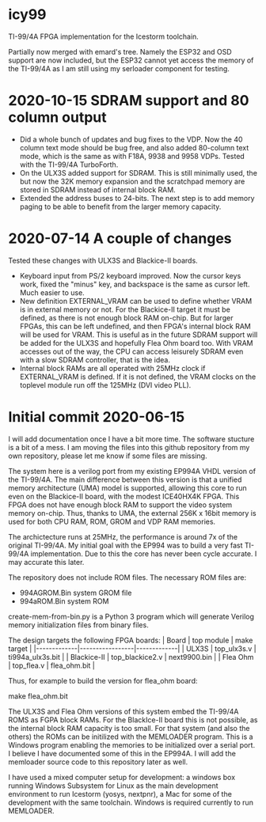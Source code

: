 # icy99
TI-99/4A FPGA implementation for the Icestorm toolchain.


Partially now merged with emard's tree. Namely the ESP32 and OSD support are now included, but the ESP32 cannot yet access the memory of the TI-99/4A as I am still using my serloader component for testing.

2020-10-15 SDRAM support and 80 column output
=============================================
* Did a whole bunch of updates and bug fixes to the VDP. Now the 40 column text mode should be bug free, and also added 80-column text mode, which is the same as with F18A, 9938 and 9958 VDPs. Tested with the TI-99/4A TurboForth.
* On the ULX3S added support for SDRAM.  This is still minimally used, the but now the 32K memory expansion and the scratchpad memory are stored in SDRAM instead of internal block RAM.
* Extended the address buses to 24-bits. The next step is to add memory paging to be able to benefit from the larger memory capacity.

2020-07-14 A couple of changes
==============================
Tested these changes with ULX3S and Blackice-II boards.
* Keyboard input from PS/2 keyboard improved. Now the cursor keys work, fixed the "minus" key, and backspace is the same as cursor left. Much easier to use.
* New definition EXTERNAL_VRAM can be used to define whether VRAM is in external memory or not. For the Blackice-II target it must be defined, as there is not enough block RAM on-chip. But for larger FPGAs, this can be left undefined, and then FPGA's internal block RAM will be used for VRAM. This is useful as in the future SDRAM support will be added for the ULX3S and hopefully Flea Ohm board too. With VRAM accesses out of the way, the CPU can access leisurely SDRAM even with a slow SDRAM controller, that is the idea.
* Internal block RAMs are all operated with 25MHz clock if EXTERNAL_VRAM is defined. If it is not defined, the VRAM clocks on the toplevel module run off the 125MHz (DVI video PLL).

Initial commit 2020-06-15 
=========================
I will add documentation once I have a bit more time. The software stucture is a bit of a mess. I am moving the files into this github repository from my own repository, please let me know if some files are missing.

The system here is a verilog port from my existing EP994A VHDL version of the TI-99/4A. The main difference between this version is that a unified memory architecture (UMA) model is supported, allowing this core to run even on the Blackice-II board, with the modest ICE40HX4K FPGA. This FPGA does not have enough block RAM to support the video system memory on-chip. Thus, thanks to UMA, the external 256K x 16bit memory is used for both CPU RAM, ROM, GROM and VDP RAM memories.

The archictecture runs at 25MHz, the performance is around 7x of the original TI-99/4A. My initial goal with the EP994 was to build a very fast TI-99/4A implementation. Due to this the core has never been cycle accurate. I may accurate this later.

The repository does not include ROM files. The necessary ROM files are:
* 994AGROM.Bin system GROM file
* 994aROM.Bin system ROM 

create-mem-from-bin.py is a Python 3 program which will generate Verilog memory initialization files from binary files.

The design targets the following FPGA boards:
| Board       | top module      | make target |
|-------------|-----------------|-------------|
| ULX3S       | top_ulx3s.v     | ti994a_ulx3s.bit |
| Blackice-II | top_blackice2.v | next9900.bin |
| Flea Ohm    | top_flea.v      | flea_ohm.bit |

 Thus, for example to build the version for flea_ohm board:

 make flea_ohm.bit
 
 The ULX3S and Flea Ohm versions of this system embed the TI-99/4A ROMS as FGPA block RAMs. For the BlackIce-II board this is not possible, as the internal block RAM capacity is too small. For that system (and also the others) the ROMs can be initilized with the MEMLOADER program. This is a Windows program enabling the memories to be initialized over a serial port. I believe I have documented some of this in the EP994A. I will add the memloader source code to this repository later as well.
 
I have used a mixed computer setup for development: a windows box running Windows Subsystem for Linux as the main development environment to run Icestorm (yosys, nextpnr), a Mac for some of the development with the same toolchain. Windows is required currently to run MEMLOADER.
